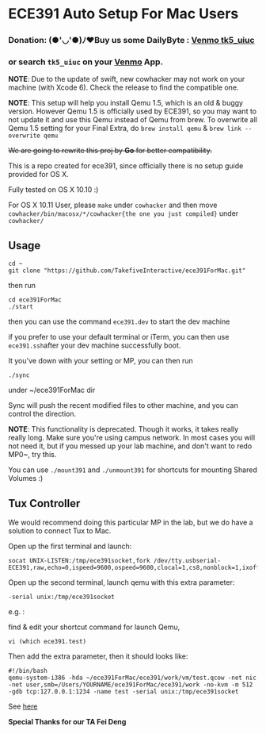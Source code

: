 # ECE391 Auto Setup For Mac Users

### Donation: (●'◡'●)ﾉ♥Buy us some DailyByte : [Venmo tk5_uiuc](https://venmo.com/tk5_uiuc)

### or search ```tk5_uiuc``` on your [Venmo](https://venmo.com/) App.


**NOTE**: Due to the update of swift, new cowhacker may not work on your machine (with Xcode 6). Check the release to find the compatible one.

**NOTE**: This setup will help you install Qemu 1.5, which is an old & buggy version. However Qemu 1.5 is officially used by ECE391, so you may want to not update it and use this Qemu instead of Qemu from brew. To overwrite all Qemu 1.5 setting for your Final Extra, do `brew install qemu` & `brew link --overwrite qemu`

~~We are going to rewrite this proj by **Go** for better compatibility.~~

This is a repo created for ece391, since officially there is no setup guide provided for OS X. 

Fully tested on OS X 10.10 :) 

For OS X 10.11 User, please ```make``` under ```cowhacker``` and then move ```cowhacker/bin/macosx/*/cowhacker{the one you just compiled}``` under ```cowhacker/```
## Usage

```fish
cd ~
git clone "https://github.com/TakefiveInteractive/ece391ForMac.git"
```
then run 

```fish
cd ece391ForMac
./start
```

then you can use the command ```ece391.dev``` to start the dev machine


if you prefer to use your default terminal or iTerm, you can then use
```ece391.ssh```after your dev machine successfully boot.


It you've down with your setting or MP, you can then run

```
./sync
```

under ~/ece391ForMac dir


Sync will push the recent modified files to other machine, and you can control the direction.

**NOTE**: This functionality is deprecated. Though it works, it takes really really long. Make sure you're using campus network. In most cases you will not need it, but if you messed up your lab machine, and don't want to redo MP0~, try this. 


You can use ```./mount391``` and ```./unmount391``` for shortcuts for mounting Shared Volumes :)

## Tux Controller

We would recommend doing this particular MP in the lab, but we do have a solution to connect Tux to Mac.

Open up the first terminal and launch:

```fish
socat UNIX-LISTEN:/tmp/ece391socket,fork /dev/tty.usbserial-ECE391,raw,echo=0,ispeed=9600,ospeed=9600,clocal=1,cs8,nonblock=1,ixoff=0,ixon=0,crtscts=0
```
Open up the second terminal, launch qemu with this extra parameter:

```
-serial unix:/tmp/ece391socket
```

e.g. : 

find & edit your shortcut command for launch Qemu,
```fish
vi (which ece391.test)
```
Then add the extra parameter, then it should looks like:
```fish
#!/bin/bash
qemu-system-i386 -hda ~/ece391ForMac/ece391/work/vm/test.qcow -net nic -net user,smb=/Users/YOURNAME/ece391ForMac/ece391/work -no-kvm -m 512 -gdb tcp:127.0.0.1:1234 -name test -serial unix:/tmp/ece391socket
```


See [here](https://github.com/TakefiveInteractive/ece391ForMac/issues/6)

**Special Thanks for our TA Fei Deng**
